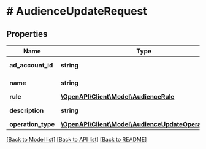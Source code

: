 # # AudienceUpdateRequest

## Properties

Name | Type | Description | Notes
------------ | ------------- | ------------- | -------------
**ad_account_id** | **string** | Ad account ID. | [optional]
**name** | **string** | Audience name. | [optional]
**rule** | [**\OpenAPI\Client\Model\AudienceRule**](AudienceRule.md) |  | [optional]
**description** | **string** | Audience description. | [optional]
**operation_type** | [**\OpenAPI\Client\Model\AudienceUpdateOperationType**](AudienceUpdateOperationType.md) |  | [optional]

[[Back to Model list]](../../README.md#models) [[Back to API list]](../../README.md#endpoints) [[Back to README]](../../README.md)
